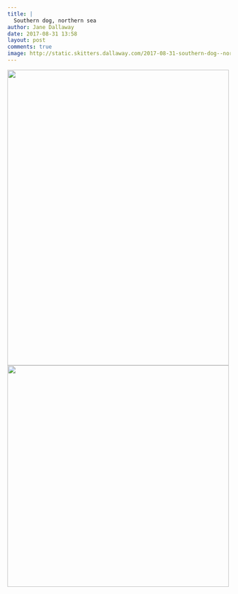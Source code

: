 ```yaml
---
title: |
  Southern dog, northern sea
author: Jane Dallaway
date: 2017-08-31 13:58
layout: post
comments: true
image: http://static.skitters.dallaway.com/2017-08-31-southern-dog--northern-sea-thumb-1-IMG-0561.JPG
---
```


<div>
        <a href="http://static.skitters.dallaway.com/2017-08-31-southern-dog--northern-sea-fullsize-1-IMG-0561.JPG">
          <img src="http://static.skitters.dallaway.com/2017-08-31-southern-dog--northern-sea-thumb-1-IMG-0561.JPG" width="500" height="667"/>
        </a>
      </div><div>
        <a href="http://static.skitters.dallaway.com/2017-08-31-southern-dog--northern-sea-fullsize-2-IMG-0562.JPG">
          <img src="http://static.skitters.dallaway.com/2017-08-31-southern-dog--northern-sea-thumb-2-IMG-0562.JPG" width="500" height="500"/>
        </a>
      </div>


  
      